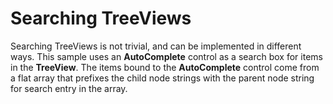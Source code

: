Searching TreeViews
===================

Searching TreeViews is not trivial, and can be implemented in different ways. This sample uses an __AutoComplete__ control as a search box for items in the __TreeView__. The items bound to the __AutoComplete__ control come from a flat array that prefixes the child node strings with the parent node string for search entry in the array.